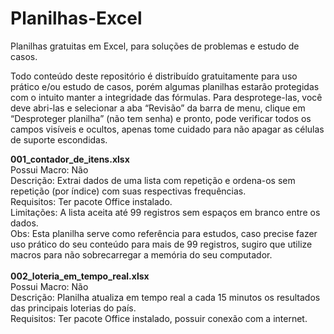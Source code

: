 # Planilhas-Excel
Planilhas gratuitas em Excel, para soluções de problemas e estudo de casos.

Todo conteúdo deste repositório é distribuído gratuitamente para uso prático e/ou estudo de casos, porém algumas planilhas estarão protegidas com o intuito manter a integridade das fórmulas. Para desprotege-las, você deve abri-las e selecionar a aba “Revisão” da barra de menu, clique em “Desproteger planilha” (não tem senha) e pronto, pode verificar todos os campos visíveis e ocultos, apenas tome cuidado para não apagar as células de suporte escondidas.

**001_contador_de_itens.xlsx**<br>
Possui Macro: Não<br>
Descrição: Extrai dados de uma lista com repetição e ordena-os sem repetição (por índice) com suas respectivas frequências.<br>
Requisitos: Ter pacote Office instalado.<br>
Limitações: A lista aceita até 99 registros sem espaços em branco entre os dados.<br>
Obs: Esta planilha serve como referência para estudos, caso precise fazer uso prático do seu conteúdo para mais de 99 registros, sugiro que utilize macros para não sobrecarregar a memória do seu computador.<br><br>
**002_loteria_em_tempo_real.xlsx**<br>
Possui Macro: Não<br>
Descrição: Planilha atualiza em tempo real a cada 15 minutos os resultados das principais loterias do país.<br>
Requisitos: Ter pacote Office instalado, possuir conexão com a internet.<br>
